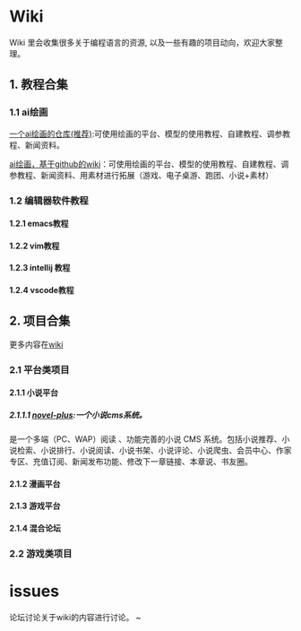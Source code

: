 # Wiki

Wiki 里会收集很多关于编程语言的资源, 以及一些有趣的项目动向，欢迎大家整理。
## 1. 教程合集
### 1.1 ai绘画
[一个ai绘画的仓库(推荐)](https://github.com/hua1995116/awesome-ai-painting):可使用绘画的平台、模型的使用教程、自建教程、调参教程、新闻资料。

[ai绘画，基于github的wiki](https://github.com/moyoufanging/Home/wiki/ai%E7%BB%98%E7%94%BB)：可使用绘画的平台、模型的使用教程、自建教程、调参教程、新闻资料、用素材进行拓展（游戏、电子桌游、跑团、小说+素材）
### 1.2 编辑器软件教程
#### 1.2.1 emacs教程
#### 1.2.2  vim教程
#### 1.2.3 intellij 教程
#### 1.2.4 vscode教程
## 2. 项目合集
更多内容在[wiki](https://github.com/moyoufanging/Home/wiki/wiki-home)
### 2.1 平台类项目
#### 2.1.1 小说平台
##### 2.1.1.1  [novel-plus](https://github.com/moyoufanging/novel-plus):一个小说cms系统。
是一个多端（PC、WAP）阅读 、功能完善的小说 CMS 系统。包括小说推荐、小说检索、小说排行、小说阅读、小说书架、小说评论、小说爬虫、会员中心、作家专区、充值订阅、新闻发布功能、修改下一章链接、本章说、书友圈。
#### 2.1.2  漫画平台
#### 2.1.3  游戏平台
#### 2.1.4  混合论坛
### 2.2  游戏类项目
# issues
论坛讨论关于wiki的内容进行讨论。
~                                
